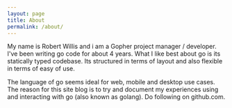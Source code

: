 ```yaml
---
layout: page
title: About
permalink: /about/
---
```



My name is Robert Willis and i am a Gopher project manager / developer. I've been writing go code for about 4 years. What I like best about go is its statically typed codebase. Its structured in terms of layout and also flexible in terms of easy of use.

The language of go seems ideal for web, mobile and desktop use cases. The reason for this site blog is to try and document my experiences using and interacting with go (also known as golang). Do following on github.com.
